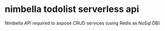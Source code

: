 # nimbella todolist serverless api
Nimbella API required to axpose CRUD services (using Redis as NoSql DB)
